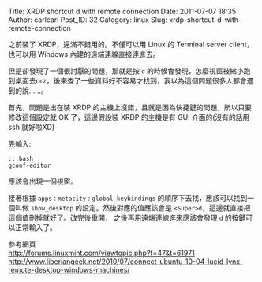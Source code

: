 Title: XRDP shortcut d with remote connection
Date: 2011-07-07 18:35
Author: carlcarl
Post_ID: 32
Category: linux
Slug: xrdp-shortcut-d-with-remote-connection

之前裝了 XRDP，還滿不錯用的。不僅可以用 Linux 的 Terminal server client，也可以用 Windows 內建的遠端連線直接連進去。

但是卻發現了一個很討厭的問題，那就是按 `d` 的時候會發現，怎麼視窗被縮小跑到桌面去orz，後來查了一些資料好不容易才找到，我以為這個問題很多人都會遇到的說......。
 

首先，問題是出在裝 XRDP 的主機上沒錯，且就是因為快捷鍵的問題，所以只要修改這個設定就 OK 了，這邊假設裝 XRDP 的主機是有 GUI 介面的(沒有的話用 ssh 就好啦XD)

先輸入:

	:::bash
	gconf-editor


應該會出現一個視窗。

接著根據 `apps` : `metacity` : `global_keybindings` 的順序下去找，應該可以找到一個叫做 `show_desktop` 的設定。然後對應的值應該會是 `<Super>d`，這邊就直接把這個值刪掉就好了。改完後重開， 之後再用遠端連線進來應該會發現 `d` 的按鍵可以正常輸入了。

參考網頁  
<http://forums.linuxmint.com/viewtopic.php?f=47&t=61971>  
<http://www.liberiangeek.net/2010/07/connect-ubuntu-10-04-lucid-lynx-remote-desktop-windows-machines/>
